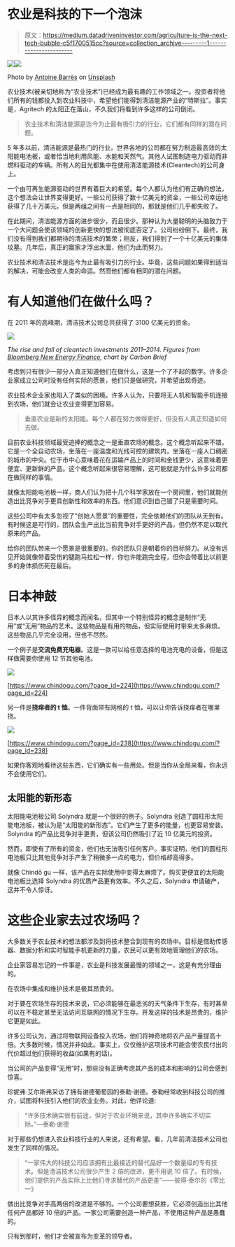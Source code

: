 # 农业是科技的下一个泡沫

> 原文：<https://medium.datadriveninvestor.com/agriculture-is-the-next-tech-bubble-c5f1700515cc?source=collection_archive---------1----------------------->

[![](img/ff548bf64d7807fcfadcf8fe6f2a539f.png)](http://www.track.datadriveninvestor.com/1B9E)![](img/e0c70b52d0ce1231be49c4a4233fd0d8.png)

Photo by [Antoine Barrès](https://unsplash.com/photos/o4u8pFwSiQE?utm_source=unsplash&utm_medium=referral&utm_content=creditCopyText) on [Unsplash](https://unsplash.com/search/photos/farm?utm_source=unsplash&utm_medium=referral&utm_content=creditCopyText)

农业技术(被亲切地称为“农业技术”)已经成为最有趣的工作领域之一。投资者将他们所有的钱都投入到农业科技中，希望他们能得到清洁能源产业的“特斯拉”。事实是，Agritech 的太阳正在落山，不久我们将看到许多这样的公司倒闭。

> 农业技术和清洁能源是迄今为止最有吸引力的行业，它们都有同样的潜在问题。

5 年多以前，清洁能源是最热门的行业。世界各地的公司都在努力制造最高效的太阳能电池板，或者恰当地利用风能、水能和天然气。其他人试图制造电力驱动而非燃料驱动的车辆。所有人的目光都集中在使用清洁能源技术(Cleantech)的公司身上。

一个由可再生能源驱动的世界有着巨大的希望。每个人都认为他们有正确的想法，这个想法会让世界变得更好。一些公司获得了数十亿美元的资金，一些公司幸运地获得了几十万美元。但是两组之间有一点是相同的，那就是他们几乎都失败了。

在此期间，清洁能源方面的进步很少，而且很少。那种认为大量聪明的头脑致力于一个大问题会使该领域的创新更快的想法被彻底否定了。公司纷纷倒下。最终，我们没有得到我们都期待的清洁技术的繁荣；相反，我们得到了一个十亿美元的集体坟墓。几年后，真正的赢家才浮出水面，他们为此而努力。

农业技术和清洁技术是迄今为止最有吸引力的行业。毕竟，这些问题如果得到适当的解决，可能会改变人类的命运。然而他们都有相同的潜在问题。

# 有人知道他们在做什么吗？

在 2011 年的高峰期，清洁技术公司总共获得了 3100 亿美元的资金。

![](img/b82eeb37f06328a9f5abbed4c29b9589.png)

*The rise and fall of cleantech investments 2011–2014\. Figures from* [*Bloomberg New Energy Finance*](http://about.bnef.com/press-releases/rebound-clean-energy-investment-2014-beats-expectations/)*, chart by Carbon Brief*

考虑到只有很少一部分人真正知道他们在做什么，这是一个了不起的数字。许多企业家成立公司时没有任何实际的愿景，他们只是做研究，并希望出现奇迹。

农业技术企业家也陷入了类似的困境。许多人认为，只要将无人机和智能手机连接到农场，他们就会让农业变得更加容易。

> 垂直农业是新的太阳能。每个人都在努力做得更好，但没有人真正知道如何去做。

目前农业科技领域最受追捧的概念之一是垂直农场的概念。这个概念听起来不错，它是一个全自动农场，坐落在一座温度和光线可控的建筑内，坐落在一座人口稠密的城市的中央。位于市中心意味着花在运输产品上的时间和金钱更少，这意味着更便宜、更新鲜的产品。这个概念听起来很容易理解，这可能就是为什么许多公司都在做同样的事情。

就像太阳能电池板一样，商人们认为把十几个科学家放在一个房间里，他们就能创造出比竞争对手更具创新性和效率的东西。他们意识到自己错了只是需要时间。

这些公司中有太多忽视了“创始人愿景”的重要性，完全依赖他们的团队从无到有。有时候这是可行的，团队会生产出比当前竞争对手更好的产品，但仍然不足以取代原来的产品。

给你的团队带来一个愿景是很重要的。你的团队只是朝着你的目标努力。从没有远见开始就像带着受伤的腿跑马拉松一样，你也许能跑完全程，但你会带着比以前更多的身体损伤死在最后。

# 日本神鼓

日本人以其许多怪异的概念而闻名，但其中一个特别怪异的概念是制作“无用”或“无用”物品的艺术。这些物品是有用的物品，但实际使用时带来太多麻烦。这些物品几乎完全没用，但也不尽然。

一个例子是**交流免费充电器**。这是一款可以给任意选择的电池充电的设备，但是这样做需要你使用 12 节其他电池。

![](img/565c9df8d09315103cee0d37f2d61a02.png)

[https://www.chindogu.com/?page_id=224](https://www.chindogu.com/?page_id=224)

另一件是**挠痒者的 t 恤**。一件背面带有网格的 t 恤，可以让你告诉挠痒者在哪里挠。

![](img/d883edfc5a74b6b158086cf79b92f022.png)

[https://www.chindogu.com/?page_id=238](https://www.chindogu.com/?page_id=238)

如果你客观地看待这些东西，它们确实有一些用处。但是当你从全局来看，你永远不会使用它们。

## 太阳能的新形态

太阳能电池板公司 Solyndra 就是一个很好的例子。Solyndra 创造了圆柱形太阳能电池板，被认为是“太阳能的新形态”。它们产生了更多的能量，也更容易安装。Solyndra 的产品比竞争对手更贵，但该公司仍然吸引了近 10 亿美元的投资。

然而，即使有了所有的资金，他们也无法吸引任何客户。事实证明，他们的圆柱形电池板只比其他竞争对手产生了稍微多一点的电力，但价格却高得多。

就像 Chindō gu 一样，该产品在实际使用中变得太麻烦了。购买更便宜的太阳能电池板比选择 Solyndra 的优质产品更有效率。不久之后，Solyndra 申请破产，这并不令人惊讶。

# 这些企业家去过农场吗？

大多数关于农业技术的想法都涉及到将技术整合到现有的农场中。目标是借助传感器、数据分析和实时智能手机更新的力量，农民可以更有效地管理他们的农场。

企业家容易忘记的一件事是，农业是科技发展最慢的领域之一，这是有充分理由的。

在农场中集成和维护技术是极其昂贵的。

对于要在农场生存的技术来说，它必须能够在最恶劣的天气条件下生存，有时甚至可以在不稳定甚至无法访问互联网的情况下生存。开发这样的技术是昂贵的，维护它更是如此。

许多公司认为，通过将物联网设备投入农场，他们将神奇地将农产品产量提高十倍。大多数时候，情况并非如此。事实上，仅仅维护这项技术可能会使农民付出的代价超过他们获得的收益(如果有的话)。

当公司的产品变得“无用”时，那些没有正确考虑其产品的成本和影响的公司会感到惊喜。

珍妮弗·艾尔斯弗采访了拥有谢德葡萄园的泰勒·谢德。泰勒经常收到科技公司的推介，试图将科技引入他们的农业业务。对此，他评论道:

> “许多技术确实很有前途，但对于农业环境来说，其中许多确实不切实际。”—泰勒·谢德

对于那些仍想进入农业科技行业的人来说，还有希望。看，几年前清洁技术公司也发生了同样的情况。

> “一家伟大的科技公司应该拥有比最接近的替代品好一个数量级的专有技术。但是清洁技术公司很少产生 2 倍的改进，更不用说 10 倍了。有时候，他们提供的产品实际上比他们寻求替代的产品更差”——彼得·泰尔的《零比一》

做出比竞争对手高两倍的改进是不够的。一个公司要想获胜，它必须创造出比其他任何产品都好 10 倍的产品。一家公司需要创造一种产品，不使用这种产品是愚蠢的。

只有到那时，他们才会被宣布为变革的领导者。